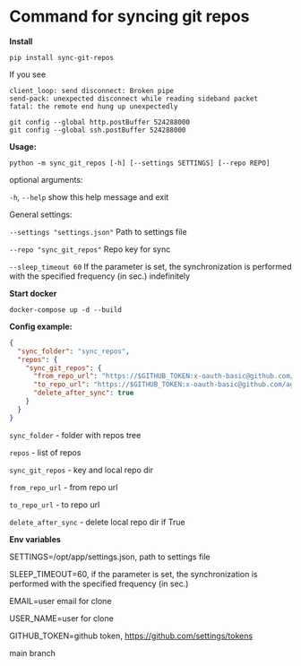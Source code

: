 # Command for syncing git repos

**Install**

```shell
pip install sync-git-repos
```

If you see

```shell
client_loop: send disconnect: Broken pipe
send-pack: unexpected disconnect while reading sideband packet
fatal: the remote end hung up unexpectedly
```

```shell
git config --global http.postBuffer 524288000
git config --global ssh.postBuffer 524288000
```

**Usage:**

```shell
python -m sync_git_repos [-h] [--settings SETTINGS] [--repo REPO]
```

optional arguments:

`-h`, `--help` show this help message and exit

General settings:

`--settings "settings.json"` Path to settings file

`--repo "sync_git_repos"` Repo key for sync

`--sleep_timeout 60` If the parameter is set, the synchronization is performed with the specified frequency (in sec.)
indefinitely

**Start docker**

```shell
docker-compose up -d --build
```

**Config example:**

```json
{
  "sync_folder": "sync_repos",
  "repos": {
    "sync_git_repos": {
      "from_repo_url": "https://$GITHUB_TOKEN:x-oauth-basic@github.com/agorinenko/sync-git-repos.git",
      "to_repo_url": "https://$GITHUB_TOKEN:x-oauth-basic@github.com/agorinenko/sync-git-repos_mirror.git",
      "delete_after_sync": true
    }
  }
}
```

`sync_folder` - folder with repos tree

`repos` - list of repos

`sync_git_repos` - key and local repo dir

`from_repo_url` - from repo url

`to_repo_url` - to repo url

`delete_after_sync` - delete local repo dir if True

**Env variables**

SETTINGS=/opt/app/settings.json, path to settings file

SLEEP_TIMEOUT=60, if the parameter is set, the synchronization is performed with the specified frequency (in sec.)

EMAIL=user email for clone

USER_NAME=user for clone

GITHUB_TOKEN=github token, https://github.com/settings/tokens

main branch
